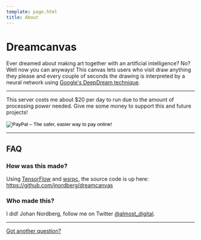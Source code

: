 ```yaml
---
template: page.html
title: About
---
```


# Dreamcanvas

Ever dreamed about making art together with an artificial intelligence? No? Well now you can anyways! This canvas lets users who visit draw anything they please and every couple of seconds the drawing is interpreted by a neural network using [Google's DeepDream technique](https://en.wikipedia.org/wiki/DeepDream).

---

This server costs me about $20 per day to run due to the amount of processing power needed. Give me some money to support this and future projects!

<div id="donation-buttons">
<script src="//blockr.io/js_external/coinwidget/coin.js"></script>
<script>CoinWidgetCom.go({
    wallet_address: \`1DreamTXogBHggAn9rR6MxU57ZGxe3yJqK\`,
    currency: \`bitcoin\`,
    counter: \`count\`,
    lbl_button: \`Donate\`,
    lbl_count: \`donations\`,
    lbl_amount: \`BTC\`,
    lbl_address: \`Use address below to donate. Thanks!\`,
    qrcode: true,
    alignment: \`bl\`,
    decimals: 8,
    size: \`small\`,
    color: \`dark\`,
    countdownFrom: \`0\`,
    element: \`#coinwidget-bitcoin-1DreamTXogBHggAn9rR6MxU57ZGxe3yJqK\`
});</script>
<div class="button" id="coinwidget-bitcoin-1DreamTXogBHggAn9rR6MxU57ZGxe3yJqK"></div>
<div class="button">
    <form action="https://www.paypal.com/cgi-bin/webscr" method="post" target="_top">
    <input type="hidden" name="cmd" value="_s-xclick">
    <input type="hidden" name="hosted_button_id" value="LMHBUBVMDKL7U">
    <input type="image" src="https://www.paypalobjects.com/en_GB/i/btn/btn_donate_SM.gif" border="0" name="submit" alt="PayPal – The safer, easier way to pay online!">
    <img alt="" border="0" src="https://www.paypalobjects.com/en_US/i/scr/pixel.gif" width="1" height="1">
    </form>
</div>
</div>

---

## FAQ

### How was this made?

Using [TensorFlow](https://www.tensorflow.org) and [wsrpc](https://github.com/jnordberg/wsrpc), the source code is up here: <https://github.com/jnordberg/dreamcanvas>

### Who made this?

I did! Johan Nordberg, follow me on Twitter [@almost_digital](https://twitter.com/almost_digital).

---

[Got another question?](mailto:dreamcanvas@johan-nordberg.com)





